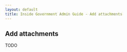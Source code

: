 ```yaml
---
layout: default
title: Inside Government Admin Guide - Add attachments
---
```


## Add attachments

TODO